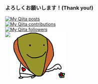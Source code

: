 ### よろしくお願いします！(Thank you!)

[![My Qiita posts](https://qiita-badge.apiapi.app/s/sachiko-kame/posts.svg)](http://qiita.com/sachiko-kame)  
[![My Qiita contributions](https://qiita-badge.apiapi.app/s/sachiko-kame/contributions.svg)](http://qiita.com/sachiko-kame)  
[![My Qiita followers](https://qiita-badge.apiapi.app/s/sachiko-kame/followers.svg)](http://qiita.com/sachiko-kame)    
<a href="https://github.com/anuraghazra/github-readme-stats/blob/master/readme_ja.md">
  <img align="left" src="https://github-readme-stats.vercel.app/api?username=sachiko-kame&count_private=true&show_icons=true&theme=radical" />
</a><img height=150 align="left" src="https://github.com/sachiko-kame/sachiko-kame/blob/master/aa.png?raw=true" />
